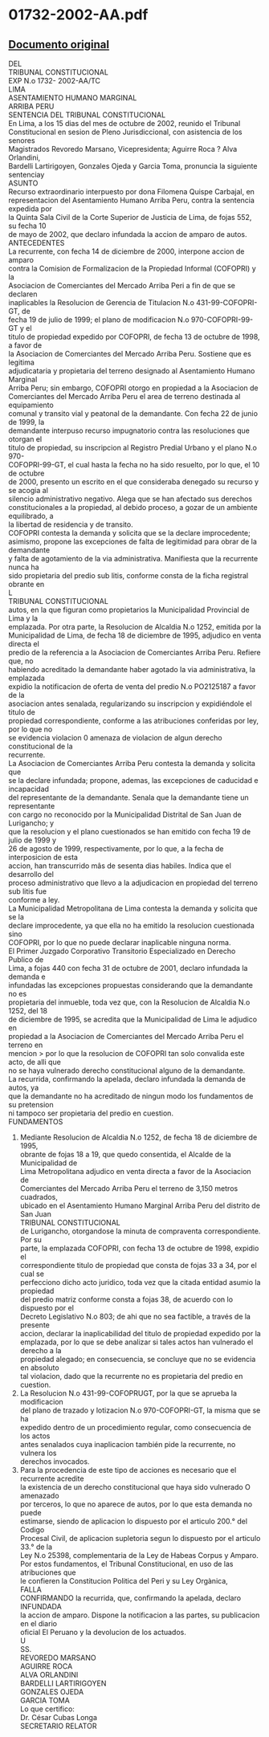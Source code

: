 
01732-2002-AA.pdf
=================
  
[Documento original](https://tc.gob.pe/jurisprudencia/2003/01732-2002-AA.pdf)  
---  
DEL  
TRIBUNAL CONSTITUCIONAL  
EXP N.o 1732- 2002-AA/TC  
LIMA  
ASENTAMIENTO HUMANO MARGINAL  
ARRIBA PERU  
SENTENCIA DEL TRIBUNAL CONSTITUCIONAL  
En Lima, a los 15 dias del mes de octubre de 2002, reunido el Tribunal  
Constitucional en sesion de Pleno Jurisdiccional, con asistencia de los senores  
Magistrados Revoredo Marsano, Vicepresidenta; Aguirre Roca ? Alva Orlandini,  
Bardelli Lartirigoyen, Gonzales Ojeda y Garcia Toma, pronuncia la siguiente sentenciay  
ASUNTO  
Recurso extraordinario interpuesto por dona Filomena Quispe Carbajal, en  
representacion del Asentamiento Humano Arriba Peru, contra la sentencia expedida por  
la Quinta Sala Civil de la Corte Superior de Justicia de Lima, de fojas 552, su fecha 10  
de mayo de 2002, que declaro infundada la accion de amparo de autos.  
ANTECEDENTES  
La recurrente, con fecha 14 de diciembre de 2000, interpone accion de amparo  
contra la Comision de Formalizacion de la Propiedad Informal (COFOPRI) y la  
Asociacion de Comerciantes del Mercado Arriba Peri a fin de que se declaren  
inaplicables la Resolucion de Gerencia de Titulacion N.o 431-99-COFOPRI-GT, de  
fecha 19 de julio de 1999; el plano de modificacion N.o 970-COFOPRI-99-GT y el  
titulo de propiedad expedido por COFOPRI, de fecha 13 de octubre de 1998, a favor de  
la Asociacion de Comerciantes del Mercado Arriba Peru. Sostiene que es legitima  
adjudicataria y propietaria del terreno designado al Asentamiento Humano Marginal  
Arriba Peru; sin embargo, COFOPRI otorgo en propiedad a la Asociacion de  
Comerciantes del Mercado Arriba Peru el area de terreno destinada al equipamiento  
comunal y transito vial y peatonal de la demandante. Con fecha 22 de junio de 1999, la  
demandante interpuso recurso impugnatorio contra las resoluciones que otorgan el  
titulo de propiedad, su inscripcion al Registro Predial Urbano y el plano N.o 970-  
COFOPRI-99-GT, el cual hasta la fecha no ha sido resuelto, por lo que, el 10 de octubre  
de 2000, presento un escrito en el que consideraba denegado su recurso y se acogia al  
silencio administrativo negativo. Alega que se han afectado sus derechos  
constitucionales a la propiedad, al debido proceso, a gozar de un ambiente equilibrado, a  
la libertad de residencia y de transito.  
COFOPRI contesta la demanda y solicita que se la declare improcedente;  
asimismo, propone las excepciones de falta de legitimidad para obrar de la demandante  
y falta de agotamiento de la via administrativa. Manifiesta que la recurrente nunca ha  
sido propietaria del predio sub litis, conforme consta de la ficha registral obrante en  
L  
TRIBUNAL CONSTITUCIONAL  
autos, en la que figuran como propietarios la Municipalidad Provincial de Lima y la  
emplazada. Por otra parte, la Resolucion de Alcaldia N.o 1252, emitida por la  
Municipalidad de Lima, de fecha 18 de diciembre de 1995, adjudico en venta directa el  
predio de la referencia a la Asociacion de Comerciantes Arriba Peru. Refiere que, no  
habiendo acreditado la demandante haber agotado la via administrativa, la emplazada  
expidio la notificacion de oferta de venta del predio N.o PO2125187 a favor de la  
asociacion antes senalada, regularizando su inscripcion y expidiéndole el titulo de  
propiedad correspondiente, conforme a las atribuciones conferidas por ley, por lo que no  
se evidencia violacion 0 amenaza de violacion de algun derecho constitucional de la  
recurrente.  
La Asociacion de Comerciantes Arriba Peru contesta la demanda y solicita que  
se la declare infundada; propone, ademas, las excepciones de caducidad e incapacidad  
del representante de la demandante. Senala que la demandante tiene un representante  
con cargo no reconocido por la Municipalidad Distrital de San Juan de Lurigancho; y  
que la resolucion y el plano cuestionados se han emitido con fecha 19 de julio de 1999 y  
26 de agosto de 1999, respectivamente, por lo que, a la fecha de interposicion de esta  
accion, han transcurrido mâs de sesenta dias habiles. Indica que el desarrollo del  
proceso administrativo que llevo a la adjudicacion en propiedad del terreno sub litis fue  
conforme a ley.  
La Municipalidad Metropolitana de Lima contesta la demanda y solicita que se la  
declare improcedente, ya que ella no ha emitido la resolucion cuestionada sino  
COFOPRI, por lo que no puede declarar inaplicable ninguna norma.  
El Primer Juzgado Corporativo Transitorio Especializado en Derecho Publico de  
Lima, a fojas 440 con fecha 31 de octubre de 2001, declaro infundada la demanda e  
infundadas las excepciones propuestas considerando que la demandante no es  
propietaria del inmueble, toda vez que, con la Resolucion de Alcaldia N.o 1252, del 18  
de diciembre de 1995, se acredita que la Municipalidad de Lima le adjudico en  
propiedad a la Asociacion de Comerciantes del Mercado Arriba Peru el terreno en  
mencion > por lo que la resolucion de COFOPRI tan solo convalida este acto, de alli que  
no se haya vulnerado derecho constitucional alguno de la demandante.  
La recurrida, confirmando la apelada, declaro infundada la demanda de autos, ya  
que la demandante no ha acreditado de ningun modo los fundamentos de su pretension  
ni tampoco ser propietaria del predio en cuestion.  
FUNDAMENTOS  
1. Mediante Resolucion de Alcaldia N.o 1252, de fecha 18 de diciembre de 1995,  
obrante de fojas 18 a 19, que quedo consentida, el Alcalde de la Municipalidad de  
Lima Metropolitana adjudico en venta directa a favor de la Asociacion de  
Comerciantes del Mercado Arriba Peru el terreno de 3,150 metros cuadrados,  
ubicado en el Asentamiento Humano Marginal Arriba Peru del distrito de San Juan  
TRIBUNAL CONSTITUCIONAL  
de Lurigancho, otorgandose la minuta de compraventa correspondiente. Por su  
parte, la emplazada COFOPRI, con fecha 13 de octubre de 1998, expidio el  
correspondiente titulo de propiedad que consta de fojas 33 a 34, por el cual se  
perfecciono dicho acto juridico, toda vez que la citada entidad asumio la propiedad  
del predio matriz conforme consta a fojas 38, de acuerdo con lo dispuesto por el  
Decreto Legislativo N.o 803; de ahi que no sea factible, a través de la presente  
accion, declarar la inaplicabilidad del titulo de propiedad expedido por la  
emplazada, por lo que se debe analizar si tales actos han vulnerado el derecho a la  
propiedad alegado; en consecuencia, se concluye que no se evidencia en absoluto  
tal violacion, dado que la recurrente no es propietaria del predio en cuestion.  
2. La Resolucion N.o 431-99-COFOPRUGT, por la que se aprueba la modificacion  
del plano de trazado y lotizacion N.o 970-COFOPRI-GT, la misma que se ha  
expedido dentro de un procedimiento regular, como consecuencia de los actos  
antes senalados cuya inaplicacion también pide la recurrente, no vulnera los  
derechos invocados.  
3. Para la procedencia de este tipo de acciones es necesario que el recurrente acredite  
la existencia de un derecho constitucional que haya sido vulnerado O amenazado  
por terceros, lo que no aparece de autos, por lo que esta demanda no puede  
estimarse, siendo de aplicacion lo dispuesto por el articulo 200.° del Codigo  
Procesal Civil, de aplicacion supletoria segun lo dispuesto por el articulo 33.° de la  
Ley N.o 25398, complementaria de la Ley de Habeas Corpus y Amparo.  
Por estos fundamentos, el Tribunal Constitucional, en uso de las atribuciones que  
le confieren la Constitucion Politica del Peri y su Ley Orgànica,  
FALLA  
CONFIRMANDO la recurrida, que, confirmando la apelada, declaro INFUNDADA  
la accion de amparo. Dispone la notificacion a las partes, su publicacion en el diario  
oficial El Peruano y la devolucion de los actuados.  
U  
SS.  
REVOREDO MARSANO  
AGUIRRE ROCA  
ALVA ORLANDINI  
BARDELLI LARTIRIGOYEN  
GONZALES OJEDA  
GARCIA TOMA  
Lo que certifico:  
Dr. César Cubas Longa  
SECRETARIO RELATOR